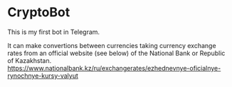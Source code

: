 # CryptoBot
 
This is my first bot in Telegram.

It can make convertions between currencies taking currency exchange rates from an official website (see below) of the National Bank or Republic of Kazakhstan.
https://www.nationalbank.kz/ru/exchangerates/ezhednevnye-oficialnye-rynochnye-kursy-valyut
